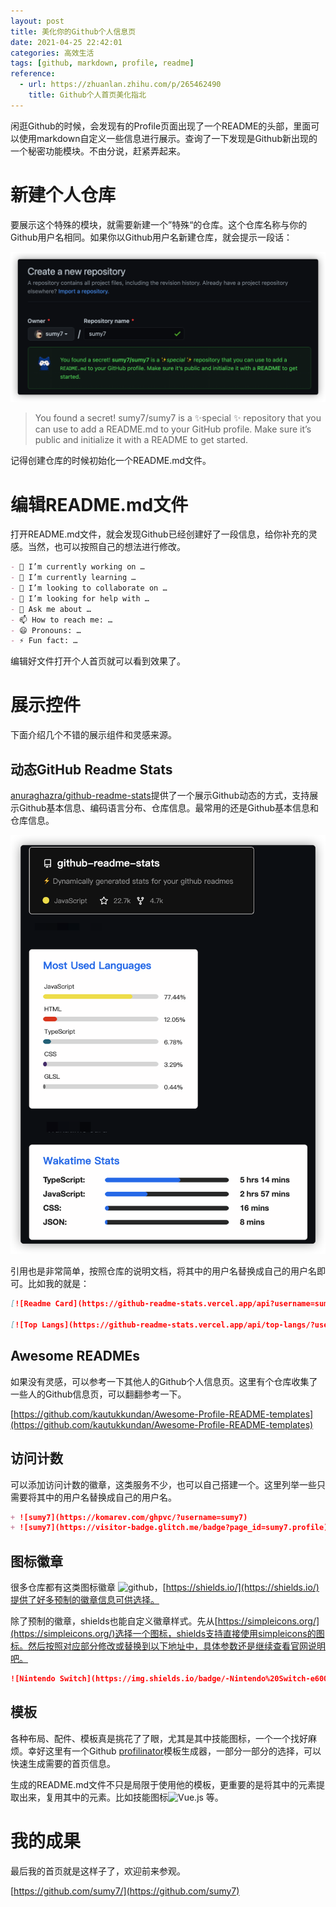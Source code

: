 ```yaml
---
layout: post
title: 美化你的Github个人信息页
date: 2021-04-25 22:42:01
categories: 高效生活
tags: [github, markdown, profile, readme]
reference:
  - url: https://zhuanlan.zhihu.com/p/265462490
    title: Github个人首页美化指北
---
```


闲逛Github的时候，会发现有的Profile页面出现了一个README的头部，里面可以使用markdown自定义一些信息进行展示。查询了一下发现是Github新出现的一个秘密功能模块。不由分说，赶紧弄起来。

<!-- more -->

# 新建个人仓库

要展示这个特殊的模块，就需要新建一个”特殊“的仓库。这个仓库名称与你的Github用户名相同。如果你以Github用户名新建仓库，就会提示一段话：

![secret](./create-repository.png)

> You found a secret! sumy7/sumy7 is a ✨special ✨ repository that you can use to add a README.md to your GitHub profile. Make sure it’s public and initialize it with a README to get started.

记得创建仓库的时候初始化一个README.md文件。

# 编辑README.md文件

打开README.md文件，就会发现Github已经创建好了一段信息，给你补充的灵感。当然，也可以按照自己的想法进行修改。

```markdown
- 🔭 I’m currently working on …
- 🌱 I’m currently learning …
- 👯 I’m looking to collaborate on …
- 🤔 I’m looking for help with …
- 💬 Ask me about …
- 📫 How to reach me: …
- 😄 Pronouns: …
- ⚡ Fun fact: …
```

编辑好文件打开个人首页就可以看到效果了。

# 展示控件

下面介绍几个不错的展示组件和灵感来源。

## 动态GitHub Readme Stats

[anuraghazra/github-readme-stats](https://github.com/anuraghazra/github-readme-stats)提供了一个展示Github动态的方式，支持展示Github基本信息、编码语言分布、仓库信息。最常用的还是Github基本信息和仓库信息。

![github-stats](./github-stats.png)

引用也是非常简单，按照仓库的说明文档，将其中的用户名替换成自己的用户名即可。比如我的就是：

```markdown
[![Readme Card](https://github-readme-stats.vercel.app/api?username=sumy7&show_icons=true&title_color=ffffff&icon_color=bb2acf&text_color=daf7dc&bg_color=151515)](https://github.com/anuraghazra/github-readme-stats)

[![Top Langs](https://github-readme-stats.vercel.app/api/top-langs/?username=sumy7&layout=compact&exclude_repo=sumy7.github.io&title_color=ffffff&icon_color=bb2acf&text_color=daf7dc&bg_color=151515)](https://github.com/anuraghazra/github-readme-stats)
```

## Awesome READMEs

如果没有灵感，可以参考一下其他人的Github个人信息页。这里有个仓库收集了一些人的Github信息页，可以翻翻参考一下。

[https://github.com/kautukkundan/Awesome-Profile-README-templates](https://github.com/kautukkundan/Awesome-Profile-README-templates)

## 访问计数

可以添加访问计数的徽章，这类服务不少，也可以自己搭建一个。这里列举一些只需要将其中的用户名替换成自己的用户名。

```markdown
+ ![sumy7](https://komarev.com/ghpvc/?username=sumy7)
+ ![sumy7](https://visitor-badge.glitch.me/badge?page_id=sumy7.profile)
```

## 图标徽章

很多仓库都有这类图标徽章 <img src="https://img.shields.io/badge/github-%2324292e.svg?&style=for-the-badge&logo=github&logoColor=white" alt="github"/>，[https://shields.io/](https://shields.io/)提供了好多预制的徽章信息可供选择。

除了预制的徽章，shields也能自定义徽章样式。先从[https://simpleicons.org/](https://simpleicons.org/)选择一个图标，shields支持直接使用simpleicons的图标。然后按照对应部分修改或替换到以下地址中，具体参数还是继续查看官网说明吧。

```markdown
![Nintendo Switch](https://img.shields.io/badge/-Nintendo%20Switch-e60012?style=flat-square&logo=nintendo%20switch&logoColor=ffffff) ![Steam](https://img.shields.io/badge/Steam-171a21?style=flat-square&logo=steam&logoColor=ffffff)
```

## 模板

各种布局、配件、模板真是挑花了了眼，尤其是其中技能图标，一个一个找好麻烦。幸好这里有一个Github [profilinator](https://profilinator.rishav.dev/)模板生成器，一部分一部分的选择，可以快速生成需要的首页信息。

生成的README.md文件不只是局限于使用他的模板，更重要的是将其中的元素提取出来，复用其中的元素。比如技能图标<img src="https://profilinator.rishav.dev/skills-assets/vuejs-original-wordmark.svg" alt="Vue.js" height="25" /> 等。


# 我的成果

最后我的首页就是这样子了，欢迎前来参观。

[https://github.com/sumy7/](https://github.com/sumy7)
